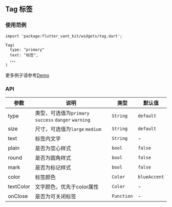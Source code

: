 ## Tag 标签

### 使用范例

```
import 'package:flutter_vant_kit/widgets/tag.dart';

Tag(
  type: "primary"
  text: "标签",
  。。。
)
```

更多例子请参考[Demo](../lib/routes/demoTag.dart)

### API

| 参数  | 说明  | 类型  | 默认值  |
| ------------ | ------------ | ------------ | ------------ |
| type | 类型，可选值为`primary` `success` `danger` `warning` | `String` | `default` |
| size | 尺寸，可选值为`large` `medium` | `String` | `default` |
| text | 标签内文字 | `String` | - |
| plain | 是否为空心样式 | `bool` | `false` |
| round | 是否为圆角样式 | `bool` | `false` |
| mark | 是否为标记样式 | `bool` | `false` |
| color | 标签颜色 | `Color` | `blueAccent` |
| textColor | 文字颜色，优先于color属性 | `Color` | - |
| onClose | 是否为可关闭标签 | `Function` | - |

